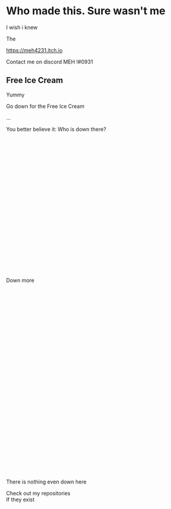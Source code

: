 # Who made this. Sure wasn't me 
I wish i knew

The

https://meh4231.itch.io

Contact me on discord MEH !#0931


## Free Ice Cream 
Yummy

Go down for the Free Ice Cream

...

You better believe it:
Who is down there?
\
\
\
\
\
\
\
\
\
\
\
\
\
\
\
\
\
\
\
\
\
\
\
\
Down more
\
\
\
\
\
\
\
\
\
\
\
\
\
\
\
\
\
\
\
\
\
\
\
\
\
\
\
\
\
\
\
\
There is nothing even down here

Check out my repositories  
If they exist
